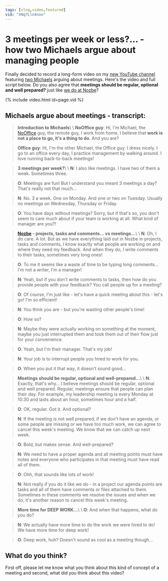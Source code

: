 ```yaml
---
tags: [vlog,video,featured]
vid: "XNq7Lln4noo"
---
```


# 3 meetings per week or less?… - how two Michaels argue about managing people

Finally decided to record a long-form video on my [new YouTube channel](/channel/) featuring [two Michaels](/michaels/) arguing about meetings. Here's the video and full script below. Do you also agree that **meetings should be regular, optional and well prepared?** just like [we do at Nozbe](https://nozbe.com/meetings?c=michaelteam)?

{% include video.html id=page.vid %}

<!--More-->

## Michaels argue about meetings - transcript:

> **Introduction to Michaels**\\
>\\
> **NoOffice guy**: Hi, I'm Michael, the [NoOffice](/nooffice) guy, the remote guy, I work from home, I believe that **work is not a place to go, it's a thing to do**. And you are?

> **Office guy**: Hi, I'm the other Michael, the Office guy. I dress nicely. I go to an office every day, I practice management by walking around. I love running back-to-back meetings!

> **3 meetings per week?**\\
>\\
> **N**: I also like meetings. I have two of them a week. Sometimes three.

> **O**: Meetings are fun! But I understand you meant 3 meetings a day? That's really not that much…

> **N**: No. 3 a week. One on Monday. And one or two on Tuesday. Usually no meetings on Wednesday, Thursday or Friday.

> **O**: You have days without meetings? Sorry, but if that's so, you don't seem to care much about if your team is working at all. What kind of manager are you?!

> **[Nozbe][n] - projects, tasks and comments… vs meetings…**\\
>\\
> **N**: Oh, I do care. A lot. But as we have everything laid out in Nozbe in projects, tasks and comments, I know exactly what people are working on and where they need my feedback. And when they do, I write comments to their tasks, sometimes very long ones!

> **O**: To me it seems like a waste of time to be typing long comments… I'm not a writer, I'm a manager!

> **N**: Yeah, but if you don't write comments to tasks, then how do you provide people with your feedback? You call people up for a meeting?

> **O**: Of course, I'm just like - let's have a quick meeting about this - let's go! I'm so efficient!

> **N**: You think you are - but you're wasting other people's time!

> **O**: How so?

> **N**: Maybe they were actually working on something at the moment, maybe you just interrupted them and took them out of their flow just for your convenience.

> **O**: Yeah, but I'm their manager. That's my job!

> **N**: Your job is to interrupt people you hired to work for you.

> **O**: When you put it that way, it doesn't sound good…

> **Meetings should be regular, optional and well-prepared…**\\
>\\
> **N**: Exactly, that's why… I believe meetings should be regular, optional and well prepared. Regular, meetings ensure that people can plan their day. For example, my leadership meeting is every Monday at 10:30 and lasts about an hour, sometimes hour and a half.

> **O**: OK, regular. Got it. And optional?

> **N**: If the meeting is not well prepared, if we don't have an agenda, or some people are missing or we have too much work, we can agree to cancel this week's meeting. We know that we can catch up next week.

> **O**: Bold, but makes sense. And well-prepared?

> **N**: We need to have a proper agenda and all meeting points must have notes and everyone who participates in that meeting must have read all of them.

> **O**: Ohh, that sounds like lots of work!

> **N**: Not really if you do it like we do - in a project our agenda points are tasks and all of them have comments or files attached to them. Sometimes in these comments we resolve the issues and when we do, it's another reason to cancel this week's meeting.

> **More time for DEEP WORK…**\\
>\\
> **O**: And when that happens, what do you do?

> **N**: We actually have more time to do the work we were hired to do! We have more time for deep work!

> **O**: Deep work, huh? Doesn't sound as cool as a meeting though…

## What do you think?

First off, please let me know what you think about this kind of concept of a meeting and second, what did you think about this video?


[n]: https://michael.gratis/nozbe
[np]: https://michael.gratis/nozbepersonal